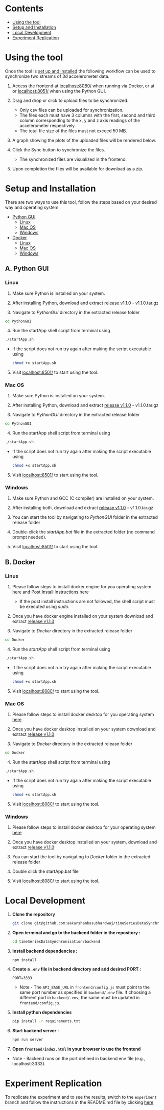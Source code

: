# Contents
- [Using the tool](#using-the-tool)
- [Setup and Installation](#setup-and-installation)
- [Local Development](#local-development)
- [Experiment Replication](#experiment-replication)

# Using the tool

Once the tool is [set up and installed](#setup-and-installation) the following workflow can be used to synchronize two streams of 3d accelerometer data.

1. Access the frontend at [localhost:8080/](localhost:8080/) when running via Docker, or at or [localhost:8051/](localhost:8051/) when using the Python GUI.

2. Drag and drop or click to upload files to be synchronized.
   - Only csv files can be uploaded for synchronization.
   - The files each must have 3 columns with the first, second and third column corresponding to the x, y and z axis readings of the accelerometer respectively.
   - The total file size of the files must not exceed 50 MB.
3. A graph showing the plots of the uploaded files will be rendered below.
4. Click the Sync button to synchronize the files.
   - The synchronized files are visualized in the frontend.
5. Upon completion the files will be available for download as a zip.

# Setup and Installation

There are two ways to use this tool, follow the steps based on your desired way and operating system.

- [Python GUI](#a-python-gui)
   - [Linux](#linux)
   - [Mac OS](#mac-os)
   - [Windows](#windows)
- [Docker](#b-docker)
   - [Linux](#linux-1)
   - [Mac OS](#mac-os-1)
   - [Windows](#windows-1)

## A. Python GUI

### Linux

1. Make sure Python is installed on your system. 

2. After installing Python, download and extract [release v1.1.0](https://github.com/aakarshanbasubhardwaj/timeSeriesDataSynchronisation/releases/download/v1.1.0/v1.1.0.tar.gz) - v1.1.0.tar.gz

3. Navigate to *PythonGUI* directory in the extracted release folder
```bash
cd PythonGUI
```

4. Run the startApp shell script from terminal using
```bash
./startApp.sh
```

   - If the script does not run try again after making the script executable using 
      ```bash
      chmod +x startApp.sh
      ```

5. Visit [localhost:8501/](localhost:8501/) to start using the tool.

### Mac OS

1. Make sure Python is installed on your system. 

2. After installing Python, download and extract [release v1.1.0](https://github.com/aakarshanbasubhardwaj/timeSeriesDataSynchronisation/releases/download/v1.1.0/v1.1.0.tar.gz) - v1.1.0.tar.gz

3. Navigate to *PythonGUI* directory in the extracted release folder
```bash
cd PythonGUI
```

4. Run the startApp shell script from terminal using
```bash
./startApp.sh
```

   - If the script does not run try again after making the script executable using 
      ```bash
      chmod +x startApp.sh
      ```

5. Visit [localhost:8501/](localhost:8501/) to start using the tool.

### Windows

1. Make sure Python and GCC (C compiler) are installed on your system. 

2. After installing both, download and extract [release v1.1.0](https://github.com/aakarshanbasubhardwaj/timeSeriesDataSynchronisation/releases/download/v1.1.0/v1.1.0.tar.gz) - v1.1.0.tar.gz

3. You can start the tool by navigating to *PythonGUI* folder in the extracted release folder

4. Double-click the *startApp.bat* file in the extracted folder (no command prompt needed).

5. Visit [localhost:8501/](localhost:8501/) to start using the tool.

## B. Docker

### Linux

1. Please follow steps to install docker engine for you operating system [here](https://docs.docker.com/engine/install/) and [Post Install Instructions here](https://docker-docs.uclv.cu/engine/install/linux-postinstall/)

   - If the post install instructions are not followed, the shell script must be executed using *sudo*.

2. Once you have docker engine installed on your system download and extract [release v1.1.0](https://github.com/aakarshanbasubhardwaj/timeSeriesDataSynchronisation/releases/download/v1.1.0/v1.1.0.tar.gz)

3. Navigate to *Docker* directory in the extracted release folder
```bash
cd Docker
```

4. Run the *startApp* shell script from terminal using
```bash
./startApp.sh
```

   - If the script does not run try again after making the script executable using 
      ```bash
      chmod +x startApp.sh
      ```

5. Visit [localhost:8080/](localhost:8080/) to start using the tool.

### Mac OS

1. Please follow steps to install docker desktop for you operating system [here](https://www.docker.com/get-started/)

2. Once you have docker desktop installed on your system download and extract [release v1.1.0](https://github.com/aakarshanbasubhardwaj/timeSeriesDataSynchronisation/releases/download/v1.1.0/v1.1.0.tar.gz)

3. Navigate to *Docker* directory in the extracted release folder
```bash
cd Docker
```

4. Run the startApp shell script from terminal using
```bash
./startApp.sh
```

   - If the script does not run try again after making the script executable using 
      ```bash
      chmod +x startApp.sh
      ```

5. Visit [localhost:8080/](localhost:8080/) to start using the tool.

### Windows

1. Please follow steps to install docker desktop for your operating system [here](https://www.docker.com/get-started/)

2. Once you have docker desktop installed on your system, download and extract [release v1.1.0](https://github.com/aakarshanbasubhardwaj/timeSeriesDataSynchronisation/releases/download/v1.1.0/v1.1.0.tar.gz)

3. You can start the tool by navigating to *Docker* folder in the extracted release folder

4. Double click the startApp.bat file 

5. Visit [localhost:8080/](localhost:8080/) to start using the tool.

# Local Development

1. **Clone the repository**
   ```bash
   git clone git@github.com:aakarshanbasubhardwaj/timeSeriesDataSynchronisation.git
   ```

2. **Open terminal and go to the backend folder in the repository :**
   
   ```bash
   cd timeSeriesDataSynchronisation/backend
   ```

3. **Install backend dependencies :**

   ```bash
   npm install
   ```

4. **Create a `.env` file in backend directory and add desired PORT :**

   ```
   PORT=3333
   ```
   - Note - The `API_BASE_URL` in `frontend/config.js` must point to the same port number as specified in `backend/.env` file. If choosing a different port in `backend/.env`, the same must be updated in `frontend/config.js`.

5. **Install python dependencies**

   ```bash
   pip install -r requirements.txt
   ```

6. **Start backend server :**

   ```bash
   npm run server
   ```

7. **Open `frontend/index.html` in your browser to use the frontend**

- Note - Backend runs on the port defined in backend env file (e.g., localhost:3333).

# Experiment Replication

To replicate the experiment and to see the results, switch to the ```experiment``` branch and follow the instructions in the README.md file by clicking [here](https://github.com/aakarshanbasubhardwaj/timeSeriesDataSynchronisation/tree/experiment)
